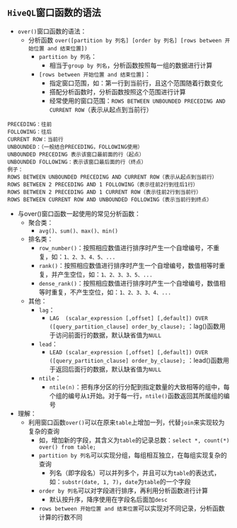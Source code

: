 ## `HiveQL`窗口函数的语法
* `over()`窗口函数的语法：
  * 分析函数 `over([partition by 列名] [order by 列名] [rows between 开始位置 and 结束位置])`
    * `partition by 列名`：
      * 相当于`group by 列名`，分析函数按照每一组的数据进行计算
    * `[rows between 开始位置 and 结束位置]`：
      * 指定窗口范围，如：第一行到当前行，且这个范围随着行数变化
      * 搭配分析函数时，分析函数按照这个范围进行计算
      * 经常使用的窗口范围：`ROWS BETWEEN UNBOUNDED PRECEDING AND CURRENT ROW`（表示从起点到当前行）
 ```
PRECEDING：往前
FOLLOWING：往后
CURRENT ROW：当前行
UNBOUNDED：（一般结合PRECEDING，FOLLOWING使用）
UNBOUNDED PRECEDING 表示该窗口最前面的行（起点）
UNBOUNDED FOLLOWING：表示该窗口最后面的行（终点）
例子：
ROWS BETWEEN UNBOUNDED PRECEDING AND CURRENT ROW（表示从起点到当前行）
ROWS BETWEEN 2 PRECEDING AND 1 FOLLOWING（表示往前2行到往后1行）
ROWS BETWEEN 2 PRECEDING AND 1 CURRENT ROW（表示往前2行到当前行）
ROWS BETWEEN CURRENT ROW AND UNBOUNDED FOLLOWING（表示当前行到终点）
 ```
* 与over()窗口函数一起使用的常见分析函数：
  * 聚合类：
    * `avg()、sum()、max()、min()`
  * 排名类：
    * `row_number()`：按照相应数值进行排序时产生一个自增编号，不重复，如：`1、2、3、4、5、...`
    * `rank()`：按照相应数值进行排序时产生一个自增编号，数值相等时重复，并产生空位，如：`1、2、3、3、5、...`
    * `dense_rank()`：按照相应数值进行排序时产生一个自增编号，数值相等时重复，不产生空位，如：`1、2、3、3、4、...`
  * 其他：
    * `lag`：
      * `LAG  (scalar_expression [,offset] [,default]) OVER ([query_partition_clause] order_by_clause);` ：lag()函数用于访问前面行的数据，默认缺省值为`NULL`
    * `lead`：
      * `LEAD (scalar_expression [,offset] [,default]) OVER ([query_partition_clause] order_by_clause);` ：lead()函数用于返回后面行的数据，默认缺省值为`NULL`
    * `ntile`：
      * `ntile(n)`：把有序分区的行分配到指定数量的大致相等的组中，每个组的编号从`1`开始。对于每一行，`ntile()`函数返回其所属组的编号
* 理解：
  * 利用窗口函数`over()`可以在原来`table`上增加一列，代替`join`来实现较为复杂的查询
    * 如，增加新的字段，其含义为`table`的记录总数：`select *, count(*) over() from table;`
    * `partition by 列名`可以实现分组，每组相互独立，在每组实现复杂的查询
      * 列名（即字段名）可以并列多个，并且可以为`table`的表达式，如：`substr(date, 1, 7)`，`date`为`table`的一个字段
    * `order by 列名`可以对字段进行排序，再利用分析函数进行计算
      * 默认按升序，降序使用在字段名后面加`desc`
    * `rows between 开始位置 and 结束位置`可以实现对不同记录，分析函数计算的行数不同
